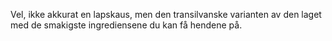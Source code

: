 Vel, ikke akkurat en lapskaus, men den transilvanske varianten av den laget med de smakigste ingrediensene du kan få hendene på.